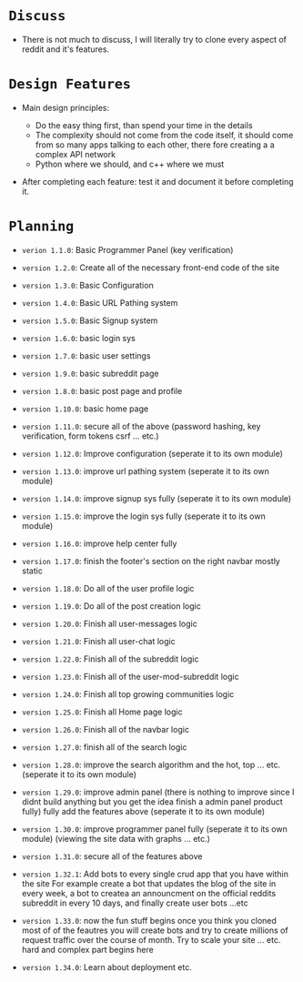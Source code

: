 # `Discuss`

- There is not much to discuss, I will literally try to clone every aspect of reddit and it's features.

# `Design Features`

- Main design principles:
  - Do the easy thing first, than spend your time in the details
  - The complexity should not come from the code itself, it should come from so many apps talking to each other, there fore creating a a complex API network
  - Python where we should, and c++ where we must

- After completing each feature: test it and document it before completing it.

# `Planning`

- `verion 1.1.0`: Basic Programmer Panel (key verification)

- `version 1.2.0`: Create all of the necessary front-end code of the site

- `version 1.3.0`: Basic Configuration

- `version 1.4.0`: Basic URL Pathing system

- `version 1.5.0`: Basic Signup system

- `version 1.6.0`: basic login sys

- `version 1.7.0`: basic user settings

- `version 1.9.0`: basic subreddit page

- `version 1.8.0`: basic post page and profile

- `version 1.10.0`: basic home page

- `version 1.11.0`: secure all of the above (password hashing, key verification, form tokens csrf ... etc.)

- `version 1.12.0`: Improve configuration (seperate it to its own module)

- `version 1.13.0`: improve url pathing system (seperate it to its own module)

- `version 1.14.0`: improve signup sys fully (seperate it to its own module)

- `version 1.15.0`: improve the login sys fully (seperate it to its own module)

- `version 1.16.0`: improve help center fully

- `version 1.17.0`: finish the footer's section on the right navbar mostly static

- `version 1.18.0`: Do all of the user profile logic

- `version 1.19.0`: Do all of the post creation logic

- `version 1.20.0`: Finish all user-messages logic

- `version 1.21.0`: Finish all user-chat logic

- `version 1.22.0`: Finish all of the subreddit logic

- `version 1.23.0`: Finish all of the user-mod-subreddit logic

- `version 1.24.0`: Finish all top growing communities logic

- `version 1.25.0`: Finish all Home page logic

- `version 1.26.0`: Finish all of the navbar logic

- `version 1.27.0`: finish  all of the search logic

- `version 1.28.0`: improve the search algorithm and the hot, top ... etc. (seperate it to its own module)

- `version 1.29.0`: improve admin panel (there is nothing to improve since I didnt build anything but you get the idea finish a admin panel product fully) fully add the features above (seperate it to its own module)

- `version 1.30.0`: improve programmer panel fully (seperate it to its own module) (viewing the site data with graphs ... etc.)

- `version 1.31.0`: secure all of the features above

- `version 1.32.1`: Add bots to every single crud app that you have within the site
  For example create a bot that updates the blog of the site in every week, a bot to createa an announcment on the official reddits subreddit in every 10 days, and finally create user bots ...etc

- `version 1.33.0`: now the fun stuff begins once you think you cloned most of
  of the feautres you will create bots and try to create millions of request traffic
  over the course of month. Try to scale your site ... etc. hard and complex part begins here

- `version 1.34.0`: Learn about deployment etc.
